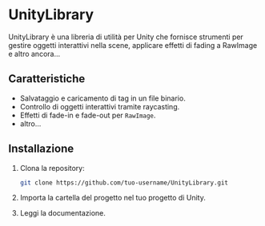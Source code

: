 # UnityLibrary

UnityLibrary è una libreria di utilità per Unity che fornisce strumenti per gestire oggetti interattivi nella scene, applicare effetti di fading a RawImage e altro ancora...

## Caratteristiche

- Salvataggio e caricamento di tag in un file binario.
- Controllo di oggetti interattivi tramite raycasting.
- Effetti di fade-in e fade-out per `RawImage`.
- altro...

## Installazione

1. Clona la repository:
    ```sh
    git clone https://github.com/tuo-username/UnityLibrary.git
    ```

2. Importa la cartella del progetto nel tuo progetto di Unity.

3. Leggi la documentazione.




